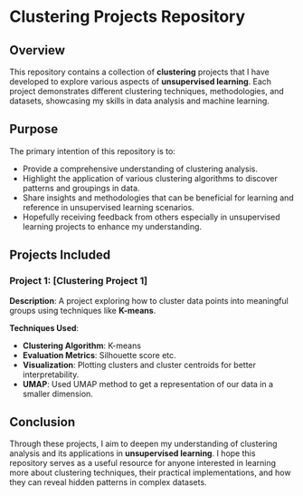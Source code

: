 # Clustering Projects Repository

## Overview
This repository contains a collection of **clustering** projects that I have developed to explore various aspects of **unsupervised learning**. Each project demonstrates different clustering techniques, methodologies, and datasets, showcasing my skills in data analysis and machine learning.

## Purpose
The primary intention of this repository is to:
- Provide a comprehensive understanding of clustering analysis.
- Highlight the application of various clustering algorithms to discover patterns and groupings in data.
- Share insights and methodologies that can be beneficial for learning and reference in unsupervised learning scenarios.
- Hopefully receiving feedback from others especially in unsupervised learning projects to enhance my understanding.

## Projects Included

### Project 1: [Clustering Project 1]
**Description**: A project exploring how to cluster data points into meaningful groups using techniques like **K-means**.
  
**Techniques Used**:
  - **Clustering Algorithm**: K-means
  - **Evaluation Metrics**: Silhouette score etc.
  - **Visualization**: Plotting clusters and cluster centroids for better interpretability.
  - **UMAP**: Used UMAP method to get a representation of our data in a smaller dimension.




## Conclusion
Through these projects, I aim to deepen my understanding of clustering analysis and its applications in **unsupervised learning**. I hope this repository serves as a useful resource for anyone interested in learning more about clustering techniques, their practical implementations, and how they can reveal hidden patterns in complex datasets.
